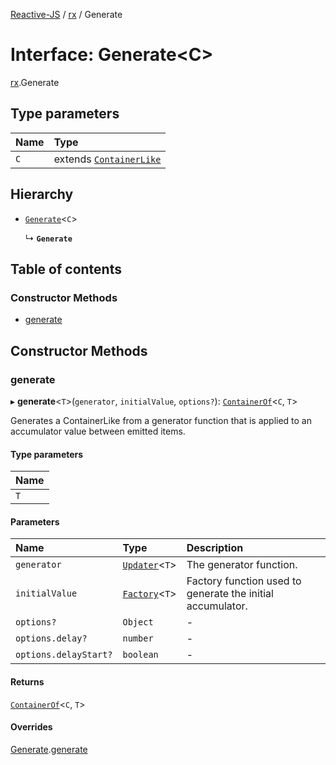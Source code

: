 [Reactive-JS](../README.md) / [rx](../modules/rx.md) / Generate

# Interface: Generate<C\>

[rx](../modules/rx.md).Generate

## Type parameters

| Name | Type |
| :------ | :------ |
| `C` | extends [`ContainerLike`](containers.ContainerLike.md) |

## Hierarchy

- [`Generate`](containers.Generate.md)<`C`\>

  ↳ **`Generate`**

## Table of contents

### Constructor Methods

- [generate](rx.Generate.md#generate)

## Constructor Methods

### generate

▸ **generate**<`T`\>(`generator`, `initialValue`, `options?`): [`ContainerOf`](../modules/containers.md#containerof)<`C`, `T`\>

Generates a ContainerLike from a generator function
that is applied to an accumulator value between emitted items.

#### Type parameters

| Name |
| :------ |
| `T` |

#### Parameters

| Name | Type | Description |
| :------ | :------ | :------ |
| `generator` | [`Updater`](../modules/functions.md#updater)<`T`\> | The generator function. |
| `initialValue` | [`Factory`](../modules/functions.md#factory)<`T`\> | Factory function used to generate the initial accumulator. |
| `options?` | `Object` | - |
| `options.delay?` | `number` | - |
| `options.delayStart?` | `boolean` | - |

#### Returns

[`ContainerOf`](../modules/containers.md#containerof)<`C`, `T`\>

#### Overrides

[Generate](containers.Generate.md).[generate](containers.Generate.md#generate)
